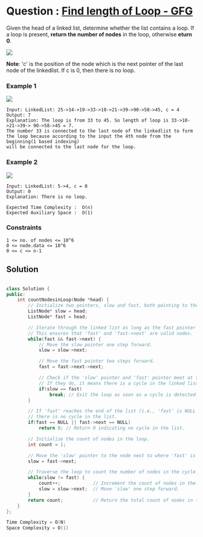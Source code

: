 # Question : [Find length of Loop - GFG](https://www.geeksforgeeks.org/problems/find-length-of-loop/1)

Given the head of a linked list, determine whether the list contains a loop. If a loop is present, **return the number of nodes** in the loop, otherwise **eturn 0**.

![](https://contribute.geeksforgeeks.org/wp-content/uploads/linkedlist.png)

**Note**: 'c' is the position of the node which is the next pointer of the last node of the linkedlist. If c is 0, then there is no loop.

### Example 1

![](https://media.geeksforgeeks.org/img-practice/prod/addEditProblem/700620/Web/Other/blobid0_1722797558.png)

```
Input: LinkedList: 25->14->19->33->10->21->39->90->58->45, c = 4
Output: 7
Explanation: The loop is from 33 to 45. So length of loop is 33->10->21->39-> 90->58->45 = 7.
The number 33 is connected to the last node of the linkedlist to form the loop because according to the input the 4th node from the beginning(1 based indexing)
will be connected to the last node for the loop.
```

### Example 2

![](https://media.geeksforgeeks.org/img-practice/prod/addEditProblem/700620/Web/Other/blobid3_1722798030.png)

```
Input: LinkedList: 5->4, c = 0
Output: 0
Explanation: There is no loop.
```

```
Expected Time Complexity :  O(n)
Expected Auxiliary Space :  O(1)
```

### Constraints

`1 <= no. of nodes <= 10^6` <br>
`0 <= node.data <= 10^6` <br>
`0 <= c <= n-1`

## Solution

```Cpp

class Solution {
public:
    int countNodesinLoop(Node *head) {
        // Initialize two pointers, slow and fast, both pointing to the head of the linked list.
        ListNode* slow = head;
        ListNode* fast = head;

        // Iterate through the linked list as long as the fast pointer and the node after the fast pointer are not null.
        // This ensures that 'fast' and 'fast->next' are valid nodes.
        while(fast && fast->next) {
            // Move the slow pointer one step forward.
            slow = slow->next;

            // Move the fast pointer two steps forward.
            fast = fast->next->next;

            // Check if the 'slow' pointer and 'fast' pointer meet at the same node.
            // If they do, it means there is a cycle in the linked list.
            if(slow == fast)
                break; // Exit the loop as soon as a cycle is detected.
        }

        // If 'fast' reaches the end of the list (i.e., 'fast' is NULL or 'fast->next' is NULL),
        // there is no cycle in the list.
        if(fast == NULL || fast->next == NULL)
            return 0; // Return 0 indicating no cycle in the list.

        // Initialize the count of nodes in the loop.
        int count = 1;

        // Move the 'slow' pointer to the node next to where 'fast' is currently pointing.
        slow = fast->next;

        // Traverse the loop to count the number of nodes in the cycle.
        while(slow != fast) {
            count++;            // Increment the count of nodes in the loop.
            slow = slow->next;  // Move 'slow' one step forward.
        }
        return count;           // Return the total count of nodes in the loop.
    }
};

Time Complexity = O(N)
Space Complexity = O(1)
```
